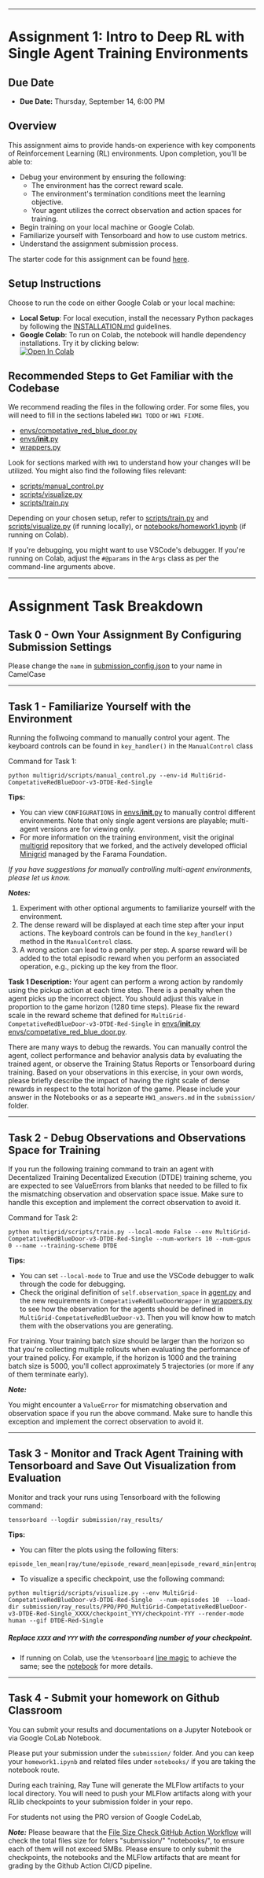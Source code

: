 

---

# Assignment 1: Intro to Deep RL with Single Agent Training Environments

## Due Date
- **Due Date:** Thursday, September 14, 6:00 PM

## Overview
This assignment aims to provide hands-on experience with key components of Reinforcement Learning (RL) environments. Upon completion, you'll be able to:

- Debug your environment by ensuring the following:
  - The environment has the correct reward scale.
  - The environment's termination conditions meet the learning objective.
  - Your agent utilizes the correct observation and action spaces for training.
- Begin training on your local machine or Google Colab.
- Familiarize yourself with Tensorboard and how to use custom metrics.
- Understand the assignment submission process.

The starter code for this assignment can be found [here](https://classroom.github.com/classrooms/123430433-rl2rl-deeprl/assignments/week-1-intro-to-deep-rl-and-agent-training-environments).

## Setup Instructions
Choose to run the code on either Google Colab or your local machine:
- **Local Setup**: For local execution, install the necessary Python packages by following the [INSTALLATION.md](INSTALLATION.md) guidelines.
- **Google Colab**: To run on Colab, the notebook will handle dependency installations. Try it by clicking below:  
  [![Open In Colab](https://colab.research.google.com/assets/colab-badge.svg)](#)

## Recommended Steps to Get Familiar with the Codebase
We recommend reading the files in the following order. For some files, you will need to fill in the sections labeled `HW1 TODO` or `HW1 FIXME`.

- [envs/competative_red_blue_door.py](multigrid/envs/competative_red_blue_door.py)
- [envs/__init__.py](multigrid/envs/__init__.py)
- [wrappers.py](multigrid/wrappers.py)

Look for sections marked with `HW1` to understand how your changes will be utilized. You might also find the following files relevant:

- [scripts/manual_control.py](multigrid/scripts/manual_control.py)
- [scripts/visualize.py](multigrid/scripts/visualize.py)
- [scripts/train.py](multigrid/scripts/train.py)

Depending on your chosen setup, refer to [scripts/train.py](multigrid/scripts/train.py) and [scripts/visualize.py](multigrid/scripts/visualize.py) (if running locally), or [notebooks/homework1.ipynb](notebooks/homework1.ipynb) (if running on Colab).


If you're debugging, you might want to use VSCode's debugger. If you're running on Colab, adjust the `#@params` in the `Args` class as per the command-line arguments above.


---
# Assignment Task Breakdown

## Task 0 - Own Your Assignment By Configuring Submission Settings
Please change the `name` in [submission_config.json](submission/submission_config.json) to your name in CamelCase

---
## Task 1 - Familiarize Yourself with the Environment
Running the follwoing command to manually control your agent. The keyboard controls can be found in `key_handler()` in the `ManualControl` class

Command for Task 1:
```shell
python multigrid/scripts/manual_control.py --env-id MultiGrid-CompetativeRedBlueDoor-v3-DTDE-Red-Single
```

**Tips:**
- You can view `CONFIGURATIONS` in [envs/__init__.py](multigrid/envs/__init__.py) to manually control different environments. Note that only single agent versions are playable; multi-agent versions are for viewing only.
- For more information on the training environment, visit the original [multigrid](https://github.com/ini/multigrid) repository that we forked, and the actively developed official [Minigrid](https://github.com/Farama-Foundation/Minigrid) managed by the Farama Foundation.


*If you have suggestions for manually controlling multi-agent environments, please let us know.*

***Notes:***

1. Experiment with other optional arguments to familiarize yourself with the environment.
2. The dense reward will be displayed at each time step after your input actions. The keyboard controls can be found in the `key_handler()` method in the `ManualControl` class.
3. A wrong action can lead to a penalty per step. A sparse reward will be added to the total episodic reward when you perform an associated operation, e.g., picking up the key from the floor.

**Task 1 Description:** Your agent can perform a wrong action by randomly using the pickup action at each time step. There is a penalty when the agent picks up the incorrect object. You should adjust this value in proportion to the game horizon (1280 time steps). Please fix the reward scale in the reward scheme that defined for `MultiGrid-CompetativeRedBlueDoor-v3-DTDE-Red-Single` in [envs/__init__.py](multigrid/envs/__init__.py)  [envs/competative_red_blue_door.py](multigrid/envs/competative_red_blue_door.py).

There are many ways to debug the rewards. You can manually control the agent, collect performance and behavior analysis data by evaluating the trained agent, or observe the Training Status Reports or Tensorboard during training. Based on your observations in this exercise, in your own words, please briefly describe the impact of having the right scale of dense rewards in respect to the total horizon of the game. Please include your answer in the Notebooks or as a sepearte `HW1_answers.md` in the `submission/` folder.

---
## Task 2 - Debug Observations and Observations Space for Training
If you run the following training command to train an agent with Decentalized Training Decentalized Execution (DTDE) training scheme, you are expected to see ValueErrors from blanks that needed to be filled to fix the mismatching observation and observation space issue. Make sure to handle this exception and implement the correct observation to avoid it.


Command for Task 2:
```shell
python multigrid/scripts/train.py --local-mode False --env MultiGrid-CompetativeRedBlueDoor-v3-DTDE-Red-Single --num-workers 10 --num-gpus 0 --name --training-scheme DTDE
```

**Tips:**
- You can set `--local-mode` to True and use the VSCode debugger to walk through the code for debugging.
- Check the original definition of `self.observation_space` in [agent.py](multigrid/core/agent.py) and the new requirements in `CompetativeRedBlueDoorWrapper` in [wrappers.py](multigrid/wrappers.py) to see how the observation for the agents should be defined in `MultiGrid-CompetativeRedBlueDoor-v3`. Then you will know how to match them with the observations you are generating.

For training. Your training batch size should be larger than the horizon so that you're collecting multiple rollouts when evaluating the performance of your trained policy. For example, if the horizon is 1000 and the training batch size is 5000, you'll collect approximately 5 trajectories (or more if any of them terminate early).

***Note:*** 

You might encounter a `ValueError` for mismatching observation and observation space if you run the above command. Make sure to handle this exception and implement the correct observation to avoid it.


---

## Task 3 - Monitor and Track Agent Training with Tensorboard and Save Out Visualization from Evaluation
Monitor and track your runs using Tensorboard with the following command:
```shell
tensorboard --logdir submission/ray_results/
```

**Tips:**
- You can filter the plots using the following filters:

```
episode_len_mean|ray/tune/episode_reward_mean|episode_reward_min|entropy|vf|loss|kl|cpu|ram
```


- To visualize a specific checkpoint, use the following command:
```shell
python multigrid/scripts/visualize.py --env MultiGrid-CompetativeRedBlueDoor-v3-DTDE-Red-Single  --num-episodes 10  --load-dir submission/ray_results/PPO/PPO_MultiGrid-CompetativeRedBlueDoor-v3-DTDE-Red-Single_XXXX/checkpoint_YYY/checkpoint-YYY --render-mode human --gif DTDE-Red-Single
```
##### Replace `XXXX` and `YYY` with the corresponding number of your checkpoint.


- If running on Colab, use the `%tensorboard` [line magic](https://ipython.readthedocs.io/en/stable/interactive/magics.html) to achieve the same; see the [notebook](notebooks/homework1.ipynb) for more details.

---

## Task 4 - Submit your homework on Github Classroom

You can submit your results and documentations on a Jupyter Notebook or via Google CoLab Notebook. 

Please put your submission under the `submission/` folder. And you can keep your `homework1.ipynb` and related files under `notebooks/` if you are taking the notebook route.


During each training, Ray Tune will generate the MLFlow artifacts to your local directory. You will need to push your MLFlow artifacts along with your RLlib checkpoints to your submission folder in your repo.

For students not using the PRO version of Google CodeLab, 


***Note:*** 
Please beaware that the [File Size Check GitHub Action Workflow](.github/workflows/check_file_size.yml) will check the total files size for folers "submission/" "notebooks/", to ensure each of them will not exceed 5MBs. Please ensure to only submit the checkpoints, the notebooks and the MLFlow artifacts that are meant for grading by the Github Action CI/CD pipeline.